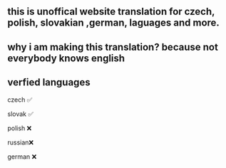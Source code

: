 this is unoffical website translation for czech, polish, slovakian ,german, laguages and more.
-
why i am making this translation?
because not everybody knows english
-

verfied languages
-
czech ✅

slovak ✅

polish ❌

russian❌

german ❌



